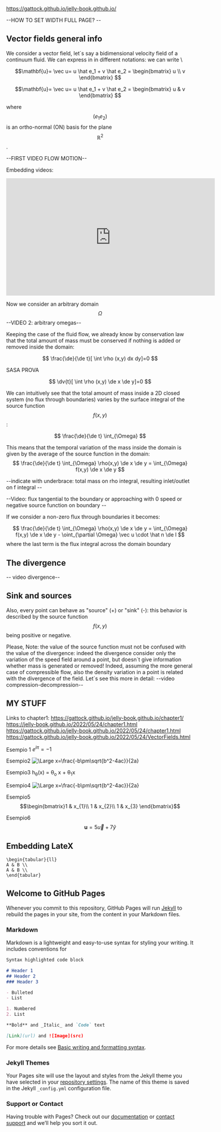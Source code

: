 <script type="text/javascript" src="http://cdn.mathjax.org/mathjax/latest/MathJax.js?config=default"></script>
<script src="https://cdn.mathjax.org/mathjax/latest/MathJax.js?config=TeX-AMS-MML_HTMLorMML" type="text/javascript"></script> 

$$\newcommand{\dv}[1]{  \frac{\textrm{d}}{\textrm{d}#1}  }$$
$$\newcommand{\de}{\textrm{d}} $$


https://gattock.github.io/jelly-book.github.io/

--HOW TO SET WIDTH FULL PAGE? --

## Vector fields general info
We consider a vector field, let´s say a bidimensional velocity field of a continuum fluid. We can express in in different notations: we can write \\

$$\mathbf{u}= \vec u= u \hat e_1 + v \hat e_2 = \begin{bmatrix} u \\ v \end{bmatrix} $$

$$\mathbf{u}= \vec u= u \hat e_1 + v \hat e_2 = \begin{bmatrix} u & v \end{bmatrix} $$

where $$ (e_1 e_2) $$ is an ortho-normal (ON) basis for the plane $$\mathbb{R}^2$$ . 

--FIRST VIDEO FLOW MOTION--

Embedding videos: 

<p align="center">
<iframe width="560" height="315" src="https://www.youtube.com/watch?v=hjMx8EuyZJ8" title="RandomTitle" frameborder="0"
allow="accelerometer; autoplay; clipboard-write; ecnrypted-media; gyroscope; picture-in-picture"
allowfullscreen></iframe>
</p>

Now we consider an arbitrary domain $$ \Omega $$ --VIDEO 2: arbitrary omegas-- 

Keeping the case of the fluid flow, we already know by conservation law that the total amount of mass must be conserved if nothing is added or removed inside the domain: 

$$ \frac{\de}{\de t}[ \int \rho (x,y) dx dy]=0   $$

SASA PROVA

$$ \dv{t}[ \int \rho (x,y) \de x \de y]=0   $$

We can intuitively see that the total amount of mass inside a 2D closed system (no flux through boundaries) varies by the surface integral of the source function $$f(x,y)$$ :

$$ \frac{\de}{\de t} \int_{\Omega} $$

This means that the temporal variation of the mass inside the domain is given by the average of the source function in the domain:
$$ \frac{\de}{\de t} \int_{\Omega} \rho(x,y) \de x \de y = \int_{\Omega} f(x,y) \de x \de y $$

--indicate with underbrace: total mass on rho integral, resulting inlet/outlet on f integral --

--Video: flux tangential to the boundary or approaching with 0 speed or negative source function on boundary --

If we consider a non-zero flux through boundaries it becomes:

$$ \frac{\de}{\de t} \int_{\Omega} \rho(x,y) \de x \de y = \int_{\Omega} f(x,y) \de x \de y - \oint_{\partial \Omega} \vec u \cdot \hat n \de l $$
where the last term is the flux integral across the domain boundary




## The divergence 



-- video divergence--

## Sink and sources

Also, every point can behave as "source" (+) or "sink" (-): this behavior is described by the source function $$f(x,y)$$ being positive or negative.

Please, Note: the value of the source function must not be confused with the value of the divergence: indeed the divergence consider only the variation of the speed field around a point, but doesn´t give information whether mass is generated or removed! Indeed, assuming the more general case of compressible flow, also the density variation in a point is related with the divergence of the field. Let´s see this more in detail:
--video compression-decompression--





## MY STUFF

Links to chapter1: 
https://gattock.github.io/jelly-book.github.io/chapter1/
https://jelly-book.github.io/2022/05/24/chapter1.html
https://gattock.github.io/jelly-book.github.io/2022/05/24/chapter1.html
https://gattock.github.io/jelly-book.github.io/2022/05/24/VectorFields.html

Esempio 1
$e^{i \pi} = -1$

Esempio2
<img src="https://latex.codecogs.com/svg.latex?\Large&space;x=\frac{-b\pm\sqrt{b^2-4ac}}{2a}" title="\Large x=\frac{-b\pm\sqrt{b^2-4ac}}{2a}" />

Esempio3
h<sub>&theta;</sub>(x) = &theta;<sub>o</sub> x + &theta;<sub>1</sub>x

Esempio4
![\Large x=\frac{-b\pm\sqrt{b^2-4ac}}{2a}](https://latex.codecogs.com/svg.latex?\Large&space;x=\frac{-b\pm\sqrt{b^2-4ac}}{2a}) 

Esempio5
$$\begin{bmatrix}1 & x_{1}\\
1 & x_{2}\\
1 & x_{3}
\end{bmatrix}$$

Esempio6
$$\mathbf{u} = 5\vec u+7\hat y$$




## Embedding LateX

```{=latex}
\begin{tabular}{ll}
A & B \\
A & B \\
\end{tabular}
```



## Welcome to GitHub Pages

Whenever you commit to this repository, GitHub Pages will run [Jekyll](https://jekyllrb.com/) to rebuild the pages in your site, from the content in your Markdown files.

### Markdown

Markdown is a lightweight and easy-to-use syntax for styling your writing. It includes conventions for

```markdown
Syntax highlighted code block

# Header 1
## Header 2
### Header 3

- Bulleted
- List

1. Numbered
2. List

**Bold** and _Italic_ and `Code` text

[Link](url) and ![Image](src)
```

For more details see [Basic writing and formatting syntax](https://docs.github.com/en/github/writing-on-github/getting-started-with-writing-and-formatting-on-github/basic-writing-and-formatting-syntax).

### Jekyll Themes

Your Pages site will use the layout and styles from the Jekyll theme you have selected in your [repository settings](https://github.com/gattock/didactic-guacamole.github.io/settings/pages). The name of this theme is saved in the Jekyll `_config.yml` configuration file.

### Support or Contact

Having trouble with Pages? Check out our [documentation](https://docs.github.com/categories/github-pages-basics/) or [contact support](https://support.github.com/contact) and we’ll help you sort it out.
